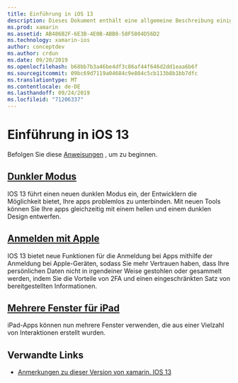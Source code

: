 ```yaml
---
title: Einführung in iOS 13
description: Dieses Dokument enthält eine allgemeine Beschreibung einiger IOS 13-APIs, für die die Vorschauversion von xamarin Bindungen C# bereitstellt.
ms.prod: xamarin
ms.assetid: AB486B2F-6E3B-4E0B-ABB8-58F5804D56D2
ms.technology: xamarin-ios
author: conceptdev
ms.author: crdun
ms.date: 09/20/2019
ms.openlocfilehash: b68bb7b3a46be4df3c86af44f646d2dd1eaa6b6f
ms.sourcegitcommit: 09bc69d7119a04684c9e804c5cb113b8b1bb7dfc
ms.translationtype: MT
ms.contentlocale: de-DE
ms.lasthandoff: 09/24/2019
ms.locfileid: "71206337"
---
```

# <a name="introduction-to-ios-13"></a>Einführung in iOS 13

Befolgen Sie diese [Anweisungen](~/ios/platform/ios13/get-started.md) , um zu beginnen.

## <a name="dark-modedark-modemd"></a>[Dunkler Modus](dark-mode.md)

IOS 13 führt einen neuen dunklen Modus ein, der Entwicklern die Möglichkeit bietet, Ihre apps problemlos zu unterbinden. Mit neuen Tools können Sie Ihre apps gleichzeitig mit einem hellen und einem dunklen Design entwerfen.

## <a name="sign-in-with-applesign-inmd"></a>[Anmelden mit Apple](sign-in.md)

IOS 13 bietet neue Funktionen für die Anmeldung bei Apps mithilfe der Anmeldung bei Apple-Geräten, sodass Sie mehr Vertrauen haben, dass Ihre persönlichen Daten nicht in irgendeiner Weise gestohlen oder gesammelt werden, indem Sie die Vorteile von 2FA und einen eingeschränkten Satz von bereitgestellten Informationen.

## <a name="multiple-windows-for-ipadmulti-window-ipadmd"></a>[Mehrere Fenster für iPad](multi-window-ipad.md)

iPad-Apps können nun mehrere Fenster verwenden, die aus einer Vielzahl von Interaktionen erstellt wurden.

## <a name="related-links"></a>Verwandte Links

- [Anmerkungen zu dieser Version von xamarin. IOS 13](/xamarin/ios/release-notes/13/13.0)
